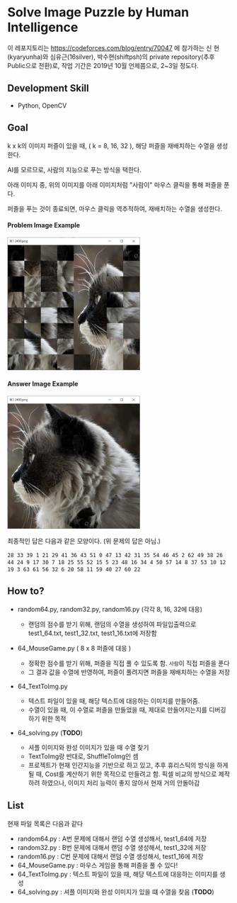# Solve Image Puzzle by Human Intelligence

이 레포지토리는 https://codeforces.com/blog/entry/70047 에 참가하는 신 현(kyaryunha)와 심유근(16silver), 박수현(shiftpsh)의 private repository(추후 Public으로 전환)로, 작업 기간은 2019년 10월 언제쯤으로, 2~3일 정도다.



## Development Skill

- Python, OpenCV




## Goal
k x k의 이미지 퍼즐이 있을 때, ( k = 8, 16, 32 ), 해당 퍼즐을 재배치하는 수열을 생성한다.

AI를 모르므로, 사람의 지능으로 푸는 방식을 택한다.



아래 이미지 중, 위의 이미지를 아래 이미지처럼 "사람이" 마우스 클릭을 통해 퍼즐을 푼다. 

퍼즐을 푸는 것이 종료되면, 마우스 클릭을 역추적하여, 재배치하는 수열을 생성한다.



#### Problem Image Example 

<img src="/example/example.png" width="300" height="300" > 







#### Answer Image Example

<img src="/example/example-ans.png" width="300" height="300" > 



최종적인 답은 다음과 같은 모양이다. (위 문제의 답은 아님.)

```
28 33 39 1 21 29 41 36 43 51 0 47 13 42 31 35 54 46 45 2 62 49 38 26 44 24 9 17 30 7 18 25 55 52 15 5 23 48 16 34 4 50 57 14 8 37 53 10 12 19 3 63 61 56 32 6 20 58 11 59 40 27 60 22 
```





## How to?
- random64.py, random32.py, random16.py (각각 8, 16, 32에 대응)

  - 랜덤의 점수를 받기 위해, 랜덤의 수열을 생성하여 파일입출력으로 test1_64.txt, test1_32.txt, test1_16.txt에 저장함

- 64_MouseGame.py ( 8 x 8 퍼즐에 대응 )

  - 정확한 점수를 받기 위해, 퍼즐을 직접 풀 수 있도록 함. `사람`이 직접 퍼즐을 푼다
  - 그 결과 값을 수열에 반영하여, 퍼즐이 풀려지면 퍼즐을 재배치하는 수열을 저장

- 64_TextToImg.py

  - 텍스트 파일이 있을 때, 해당 텍스트에 대응하는 이미지를 만들어줌.
  - 수열이 있을 때, 이 수열로 퍼즐을 만들었을 때, 제대로 만들어지는지를 디버깅하기 위한 목적 

- 64_solving.py (**TODO**)

  - 셔플 이미지와 완성 이미지가 있을 때 수열 찾기
  - TextToImg랑 반대로, ShuffleToImg인 셈
  - 프로젝트가 현재 인간지능을 기반으로 하고 있고, 추후 휴리스틱의 방식을 하게 될 때, Cost를 계산하기 위한 목적으로 만들려고 함. 픽셀 비교의 방식으로 제작하려 하였으나, 이미지 처리 능력이 좋지 않아서 현재 거의 안돌아감
  
  

## List
현재 파일 목록은 다음과 같다

- random64.py : A번 문제에 대해서 랜덤 수열 생성해서, test1_64에 저장
- random32.py : B번 문제에 대해서 랜덤 수열 생성해서, test1_32에 저장
- random16.py : C번 문제에 대해서 랜덤 수열 생성해서, test1_16에 저장
- 64_MouseGame.py : 마우스 게임을 통해 퍼즐을 풀 수 있다!
- 64_TextToImg.py : 텍스트 파일이 있을 때, 해당 텍스트에 대응하는 이미지를 생성
- 64_solving.py : 셔플 이미지와 완성 이미지가 있을 떄 수열을 찾음 (**TODO**) 
